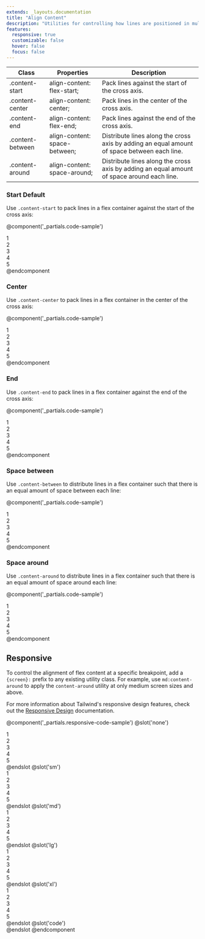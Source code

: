 ```yaml
---
extends: _layouts.documentation
title: "Align Content"
description: "Utilities for controlling how lines are positioned in multi-line flex containers."
features:
  responsive: true
  customizable: false
  hover: false
  focus: false
---
```


<div class="border-t border-grey-lighter">
    <table class="w-full text-left" style="border-collapse: collapse;">
        <colgroup>
          <col class="w-1/5">
          <col class="w-1/3">
          <col>
        </colgroup>
        <thead>
          <tr>
              <th class="text-sm font-semibold text-grey-darker p-2 bg-grey-lightest">Class</th>
              <th class="text-sm font-semibold text-grey-darker p-2 bg-grey-lightest">Properties</th>
              <th class="text-sm font-semibold text-grey-darker p-2 bg-grey-lightest">Description</th>
          </tr>
        </thead>
        <tbody class="align-baseline">
            <tr>
                <td class="p-2 border-t border-smoke font-mono text-xs text-purple-dark">.content-start</td>
                <td class="p-2 border-t border-smoke font-mono text-xs text-blue-dark">align-content: flex-start;</td>
                <td class="p-2 border-t border-smoke text-sm text-grey-darker">Pack lines against the start of the cross axis.</td>
            </tr>
            <tr>
                <td class="p-2 border-t border-smoke-light font-mono text-xs text-purple-dark">.content-center</td>
                <td class="p-2 border-t border-smoke-light font-mono text-xs text-blue-dark">align-content: center;</td>
                <td class="p-2 border-t border-smoke-light text-sm text-grey-darker">Pack lines in the center of the cross axis.</td>
            </tr>
            <tr>
                <td class="p-2 border-t border-smoke-light font-mono text-xs text-purple-dark">.content-end</td>
                <td class="p-2 border-t border-smoke-light font-mono text-xs text-blue-dark">align-content: flex-end;</td>
                <td class="p-2 border-t border-smoke-light text-sm text-grey-darker">Pack lines against the end of the cross axis.</td>
            </tr>
            <tr>
                <td class="p-2 border-t border-smoke-light font-mono text-xs text-purple-dark">.content-between</td>
                <td class="p-2 border-t border-smoke-light font-mono text-xs text-blue-dark">align-content: space-between;</td>
                <td class="p-2 border-t border-smoke-light text-sm text-grey-darker">Distribute lines along the cross axis by adding an equal amount of space between each line.</td>
            </tr>
            <tr>
                <td class="p-2 border-t border-smoke-light font-mono text-xs text-purple-dark">.content-around</td>
                <td class="p-2 border-t border-smoke-light font-mono text-xs text-blue-dark">align-content: space-around;</td>
                <td class="p-2 border-t border-smoke-light text-sm text-grey-darker">Distribute lines along the cross axis by adding an equal amount of space around each line.</td>
            </tr>
        </tbody>
    </table>
</div>

### Start <span class="ml-2 font-semibold text-slate-light text-sm uppercase tracking-wide">Default</span>

Use `.content-start` to pack lines in a flex container against the start of the cross axis:

@component('_partials.code-sample')
<div class="flex content-start flex-wrap bg-smoke-light h-48">
    <div class="w-1/3 p-2">
        <div class="text-slate text-center bg-smoke p-2">1</div>
    </div>
    <div class="w-1/3 p-2">
        <div class="text-slate text-center bg-smoke p-2">2</div>
    </div>
    <div class="w-1/3 p-2">
        <div class="text-slate text-center bg-smoke p-2">3</div>
    </div>
    <div class="w-1/3 p-2">
        <div class="text-slate text-center bg-smoke p-2">4</div>
    </div>
    <div class="w-1/3 p-2">
        <div class="text-slate text-center bg-smoke p-2">5</div>
    </div>
</div>
@endcomponent

### Center

Use `.content-center` to pack lines in a flex container in the center of the cross axis:

@component('_partials.code-sample')
<div class="flex content-center flex-wrap bg-smoke-light h-48">
    <div class="w-1/3 p-2">
        <div class="text-slate text-center bg-smoke p-2">1</div>
    </div>
    <div class="w-1/3 p-2">
        <div class="text-slate text-center bg-smoke p-2">2</div>
    </div>
    <div class="w-1/3 p-2">
        <div class="text-slate text-center bg-smoke p-2">3</div>
    </div>
    <div class="w-1/3 p-2">
        <div class="text-slate text-center bg-smoke p-2">4</div>
    </div>
    <div class="w-1/3 p-2">
        <div class="text-slate text-center bg-smoke p-2">5</div>
    </div>
</div>
@endcomponent

### End

Use `.content-end` to pack lines in a flex container against the end of the cross axis:

@component('_partials.code-sample')
<div class="flex content-end flex-wrap bg-smoke-light h-48">
    <div class="w-1/3 p-2">
        <div class="text-slate text-center bg-smoke p-2">1</div>
    </div>
    <div class="w-1/3 p-2">
        <div class="text-slate text-center bg-smoke p-2">2</div>
    </div>
    <div class="w-1/3 p-2">
        <div class="text-slate text-center bg-smoke p-2">3</div>
    </div>
    <div class="w-1/3 p-2">
        <div class="text-slate text-center bg-smoke p-2">4</div>
    </div>
    <div class="w-1/3 p-2">
        <div class="text-slate text-center bg-smoke p-2">5</div>
    </div>
</div>
@endcomponent

### Space between

Use `.content-between` to distribute lines in a flex container such that there is an equal amount of space between each line:

@component('_partials.code-sample')
<div class="flex content-between flex-wrap bg-smoke-light h-48">
    <div class="w-1/3 p-2">
        <div class="text-slate text-center bg-smoke p-2">1</div>
    </div>
    <div class="w-1/3 p-2">
        <div class="text-slate text-center bg-smoke p-2">2</div>
    </div>
    <div class="w-1/3 p-2">
        <div class="text-slate text-center bg-smoke p-2">3</div>
    </div>
    <div class="w-1/3 p-2">
        <div class="text-slate text-center bg-smoke p-2">4</div>
    </div>
    <div class="w-1/3 p-2">
        <div class="text-slate text-center bg-smoke p-2">5</div>
    </div>
</div>
@endcomponent

### Space around

Use `.content-around` to distribute lines in a flex container such that there is an equal amount of space around each line:

@component('_partials.code-sample')
<div class="flex content-around flex-wrap bg-smoke-light h-48">
    <div class="w-1/3 p-2">
        <div class="text-slate text-center bg-smoke p-2">1</div>
    </div>
    <div class="w-1/3 p-2">
        <div class="text-slate text-center bg-smoke p-2">2</div>
    </div>
    <div class="w-1/3 p-2">
        <div class="text-slate text-center bg-smoke p-2">3</div>
    </div>
    <div class="w-1/3 p-2">
        <div class="text-slate text-center bg-smoke p-2">4</div>
    </div>
    <div class="w-1/3 p-2">
        <div class="text-slate text-center bg-smoke p-2">5</div>
    </div>
</div>
@endcomponent


## Responsive

To control the alignment of flex content at a specific breakpoint, add a `{screen}:` prefix to any existing utility class. For example, use `md:content-around` to apply the `content-around` utility at only medium screen sizes and above.

For more information about Tailwind's responsive design features, check out the [Responsive Design](/docs/responsive-design) documentation.

@component('_partials.responsive-code-sample')
@slot('none')
<div class="flex content-start flex-wrap bg-smoke-light h-48">
    <div class="w-1/3 p-2">
        <div class="text-slate text-center bg-smoke p-2">1</div>
    </div>
    <div class="w-1/3 p-2">
        <div class="text-slate text-center bg-smoke p-2">2</div>
    </div>
    <div class="w-1/3 p-2">
        <div class="text-slate text-center bg-smoke p-2">3</div>
    </div>
    <div class="w-1/3 p-2">
        <div class="text-slate text-center bg-smoke p-2">4</div>
    </div>
    <div class="w-1/3 p-2">
        <div class="text-slate text-center bg-smoke p-2">5</div>
    </div>
</div>
@endslot
@slot('sm')
<div class="flex content-end flex-wrap bg-smoke-light h-48">
    <div class="w-1/3 p-2">
        <div class="text-slate text-center bg-smoke p-2">1</div>
    </div>
    <div class="w-1/3 p-2">
        <div class="text-slate text-center bg-smoke p-2">2</div>
    </div>
    <div class="w-1/3 p-2">
        <div class="text-slate text-center bg-smoke p-2">3</div>
    </div>
    <div class="w-1/3 p-2">
        <div class="text-slate text-center bg-smoke p-2">4</div>
    </div>
    <div class="w-1/3 p-2">
        <div class="text-slate text-center bg-smoke p-2">5</div>
    </div>
</div>
@endslot
@slot('md')
<div class="flex content-center flex-wrap bg-smoke-light h-48">
    <div class="w-1/3 p-2">
        <div class="text-slate text-center bg-smoke p-2">1</div>
    </div>
    <div class="w-1/3 p-2">
        <div class="text-slate text-center bg-smoke p-2">2</div>
    </div>
    <div class="w-1/3 p-2">
        <div class="text-slate text-center bg-smoke p-2">3</div>
    </div>
    <div class="w-1/3 p-2">
        <div class="text-slate text-center bg-smoke p-2">4</div>
    </div>
    <div class="w-1/3 p-2">
        <div class="text-slate text-center bg-smoke p-2">5</div>
    </div>
</div>
@endslot
@slot('lg')
<div class="flex content-between flex-wrap bg-smoke-light h-48">
    <div class="w-1/3 p-2">
        <div class="text-slate text-center bg-smoke p-2">1</div>
    </div>
    <div class="w-1/3 p-2">
        <div class="text-slate text-center bg-smoke p-2">2</div>
    </div>
    <div class="w-1/3 p-2">
        <div class="text-slate text-center bg-smoke p-2">3</div>
    </div>
    <div class="w-1/3 p-2">
        <div class="text-slate text-center bg-smoke p-2">4</div>
    </div>
    <div class="w-1/3 p-2">
        <div class="text-slate text-center bg-smoke p-2">5</div>
    </div>
</div>
@endslot
@slot('xl')
<div class="flex content-around flex-wrap bg-smoke-light h-48">
    <div class="w-1/3 p-2">
        <div class="text-slate text-center bg-smoke p-2">1</div>
    </div>
    <div class="w-1/3 p-2">
        <div class="text-slate text-center bg-smoke p-2">2</div>
    </div>
    <div class="w-1/3 p-2">
        <div class="text-slate text-center bg-smoke p-2">3</div>
    </div>
    <div class="w-1/3 p-2">
        <div class="text-slate text-center bg-smoke p-2">4</div>
    </div>
    <div class="w-1/3 p-2">
        <div class="text-slate text-center bg-smoke p-2">5</div>
    </div>
</div>
@endslot
@slot('code')
<div class="none:content-start sm:content-end md:content-center lg:content-between xl:content-around ...">
    <!-- ... -->
</div>
@endslot
@endcomponent
